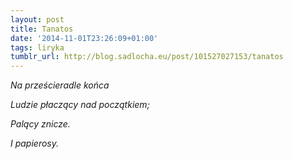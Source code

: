 ```yaml
---
layout: post
title: Tanatos
date: '2014-11-01T23:26:09+01:00'
tags: liryka
tumblr_url: http://blog.sadlocha.eu/post/101527027153/tanatos
---
```


*Na prześcieradle końca*

*Ludzie płaczący nad początkiem;*

*Palący znicze.*

*I papierosy.*

